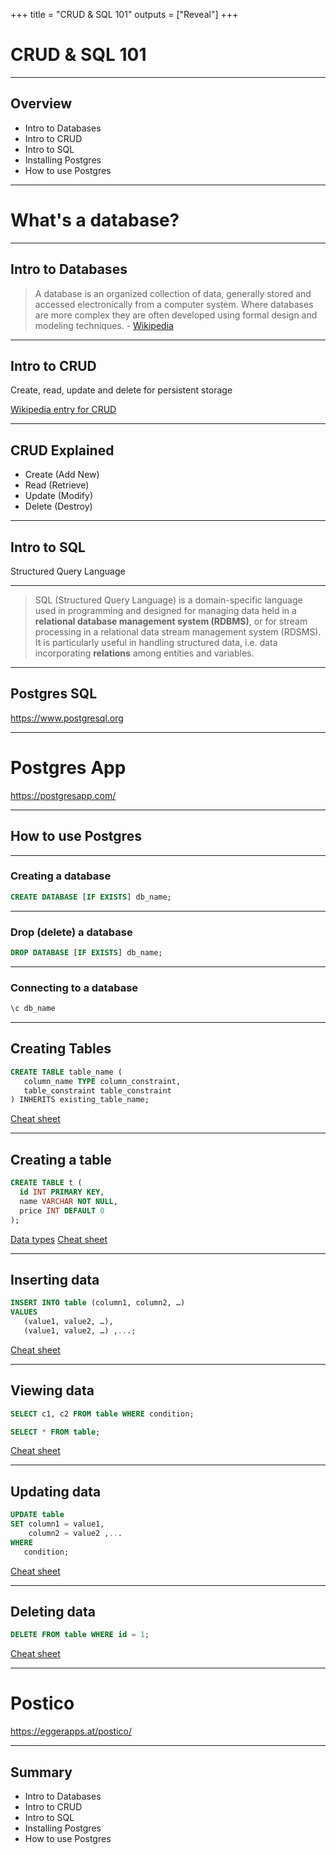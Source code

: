 +++
title = "CRUD & SQL 101"
outputs = ["Reveal"]
+++

# CRUD & SQL 101

---

## Overview

- Intro to Databases
- Intro to CRUD
- Intro to SQL
- Installing Postgres
- How to use Postgres

---

# What's a database?

---

## Intro to Databases

> A database is an organized collection of data, generally stored and accessed electronically from a computer system. Where databases are more complex they are often developed using formal design and modeling techniques. - [Wikipedia](https://en.wikipedia.org/wiki/Database)

---

## Intro to CRUD

Create, read, update and delete for persistent storage

[Wikipedia entry for CRUD](https://en.wikipedia.org/wiki/Create,_read,_update_and_delete)

---

## CRUD Explained

- Create (Add New)
- Read (Retrieve)
- Update (Modify)
- Delete (Destroy)

---

## Intro to SQL

Structured Query Language

---

> SQL (Structured Query Language) is a domain-specific language used in programming and designed for managing data held in a **relational database management system (RDBMS)**, or for stream processing in a relational data stream management system (RDSMS). It is particularly useful in handling structured data, i.e. data incorporating **relations** among entities and variables.

---

## Postgres SQL

https://www.postgresql.org

---

# Postgres App

https://postgresapp.com/

---

## How to use Postgres

---

### Creating a database

```sql
CREATE DATABASE [IF EXISTS] db_name;
```

---

### Drop (delete) a database

```sql
DROP DATABASE [IF EXISTS] db_name;
```

---

### Connecting to a database

```sql
\c db_name
```

---

## Creating Tables

```sql
CREATE TABLE table_name (
   column_name TYPE column_constraint,
   table_constraint table_constraint
) INHERITS existing_table_name;
```

[Cheat sheet](http://www.postgresqltutorial.com/postgresql-create-table/)

---

## Creating a table

```sql
CREATE TABLE t (
  id INT PRIMARY KEY,
  name VARCHAR NOT NULL,
  price INT DEFAULT 0
);
```

[Data types](https://www.postgresql.org/docs/11/datatype.html)
[Cheat sheet](http://www.postgresqltutorial.com/postgresql-data-types/)

---

## Inserting data

```sql
INSERT INTO table (column1, column2, …)
VALUES
   (value1, value2, …),
   (value1, value2, …) ,...;
```

[Cheat sheet](http://www.postgresqltutorial.com/postgresql-insert/)

---

## Viewing data

```sql
SELECT c1, c2 FROM table WHERE condition;
```

```sql
SELECT * FROM table;
```

[Cheat sheet](http://www.postgresqltutorial.com/postgresql-select/)

---

## Updating data

```sql
UPDATE table
SET column1 = value1,
    column2 = value2 ,...
WHERE
   condition;
```

[Cheat sheet](http://www.postgresqltutorial.com/postgresql-update/)

---

## Deleting data

```sql
DELETE FROM table WHERE id = 1;
```

[Cheat sheet](http://www.postgresqltutorial.com/postgresql-delete/)

---

# Postico

https://eggerapps.at/postico/

---

## Summary

- Intro to Databases
- Intro to CRUD
- Intro to SQL
- Installing Postgres
- How to use Postgres
